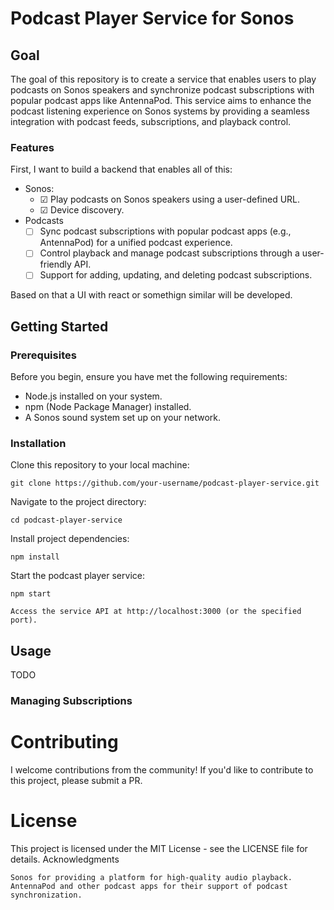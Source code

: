 # Podcast Player Service for Sonos

## Goal

The goal of this repository is to create a service that enables users to play podcasts on Sonos speakers and synchronize podcast subscriptions with popular podcast apps like AntennaPod. This service aims to enhance the podcast listening experience on Sonos systems by providing a seamless integration with podcast feeds, subscriptions, and playback control.

### Features

First, I want to build a backend that enables all of this:

- Sonos:
  - ☑ Play podcasts on Sonos speakers using a user-defined URL.
  - ☑ Device discovery.
- Podcasts
  - ☐ Sync podcast subscriptions with popular podcast apps (e.g., AntennaPod) for a unified podcast experience.
  - ☐ Control playback and manage podcast subscriptions through a user-friendly API.
  - ☐ Support for adding, updating, and deleting podcast subscriptions.

Based on that a UI with react or somethign similar will be developed.

## Getting Started

### Prerequisites

Before you begin, ensure you have met the following requirements:

- Node.js installed on your system.
- npm (Node Package Manager) installed.
- A Sonos sound system set up on your network.

### Installation

Clone this repository to your local machine:

```
git clone https://github.com/your-username/podcast-player-service.git
```

Navigate to the project directory:

```
cd podcast-player-service
```

Install project dependencies:

```
npm install
```

Start the podcast player service:

    npm start

    Access the service API at http://localhost:3000 (or the specified port).

## Usage

TODO

### Managing Subscriptions

# Contributing

I welcome contributions from the community! If you'd like to contribute to this project, please submit a PR.

# License

This project is licensed under the MIT License - see the LICENSE file for details.
Acknowledgments

    Sonos for providing a platform for high-quality audio playback.
    AntennaPod and other podcast apps for their support of podcast synchronization.
